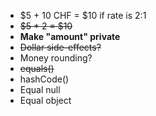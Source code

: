 -   $5 + 10 CHF = $10 if rate is 2:1
- ~~$5 * 2 = $10~~
- **Make "amount" private**
- ~~Dollar side-effects?~~
-   Money rounding?
- ~~equals()~~
-   hashCode()
-   Equal null
-   Equal object
